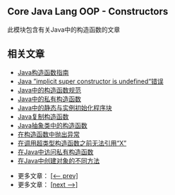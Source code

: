 ## Core Java Lang OOP - Constructors

此模块包含有关Java中的构造函数的文章

## 相关文章

+ [Java构造函数指南](docs/Java构造函数指南.md)
+ [Java ”implicit super constructor is undefined“错误](docs/Java隐式Super构造函数是未定义的错误.md)
+ [Java中的构造函数规范](docs/Java中的构造函数规范.md)
+ [Java中的私有构造函数](docs/Java中的私有构造函数.md)
+ [Java中的静态与实例初始化程序块](docs/Java中的静态与实例初始化程序块.md)
+ [Java复制构造函数](docs/Java复制构造函数.md)
+ [Java抽象类中的构造函数](docs/Java抽象类中的构造函数.md)
+ [在构造函数中抛出异常](docs/在构造函数中抛出异常.md)
+ [在调用超类型构造函数之前无法引用“X”](docs/在调用超类型构造函数之前无法引用X.md)
+ [在Java中访问私有构造函数](docs/在Java中访问私有构造函数.md)
+ [在Java中创建对象的不同方法](docs/在Java中创建对象的不同方法.md)

- 更多文章： [[<-- prev]](../java-lang-math-3/README.md)
- 更多文章： [[next -->]](../java-lang-oop-generics/README.md)